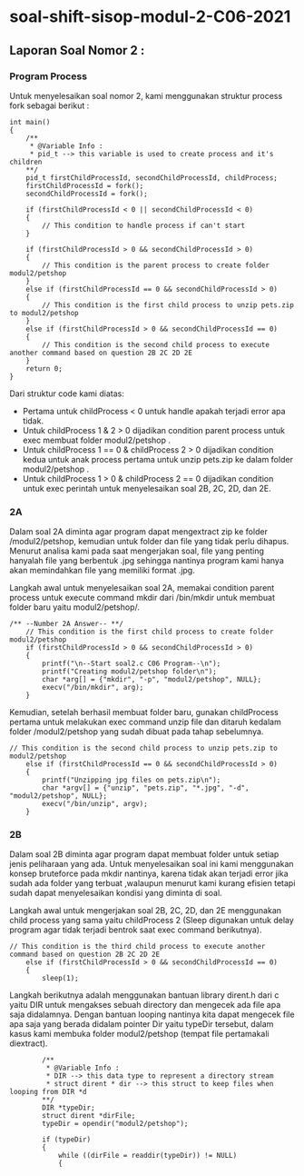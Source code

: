 # soal-shift-sisop-modul-2-C06-2021

## Laporan Soal Nomor 2 :

### Program Process
Untuk menyelesaikan soal nomor 2, kami menggunakan struktur process fork sebagai berikut : 

```
int main()
{
    /**
     * @Variable Info : 
     * pid_t --> this variable is used to create process and it's children
    **/
    pid_t firstChildProcessId, secondChildProcessId, childProcess;
    firstChildProcessId = fork();
    secondChildProcessId = fork();

    if (firstChildProcessId < 0 || secondChildProcessId < 0)
    {
        // This condition to handle process if can't start
    }

    if (firstChildProcessId > 0 && secondChildProcessId > 0)
    {
        // This condition is the parent process to create folder modul2/petshop
    }
    else if (firstChildProcessId == 0 && secondChildProcessId > 0)
    {
        // This condition is the first child process to unzip pets.zip to modul2/petshop
    }
    else if (firstChildProcessId > 0 && secondChildProcessId == 0)
    {
        // This condition is the second child process to execute another command based on question 2B 2C 2D 2E
    }
    return 0;
}
```

Dari struktur code kami diatas: 
- Pertama untuk childProcess < 0 untuk handle apakah terjadi error apa tidak. 
- Untuk childProcess 1 & 2 > 0 dijadikan condition parent process untuk exec membuat folder modul2/petshop .
- Untuk childProcess 1 == 0 & childProcess 2 > 0 dijadikan condition kedua untuk anak process pertama untuk unzip pets.zip ke dalam folder modul2/petshop .
- Untuk childProcess 1 > 0 & childProcess 2 == 0 dijadikan condition untuk exec perintah untuk menyelesaikan soal 2B, 2C, 2D, dan 2E.

### 2A
Dalam soal 2A diminta agar program dapat mengextract zip ke folder /modul2/petshop, kemudian untuk folder dan file yang tidak perlu dihapus. Menurut analisa kami pada saat mengerjakan soal, file yang penting hanyalah file yang berbentuk .jpg sehingga nantinya program kami hanya akan memindahkan file yang memiliki format .jpg.

Langkah awal untuk menyelesaikan soal 2A, memakai condition parent process untuk execute command mkdir dari /bin/mkdir untuk membuat folder baru yaitu modul2/petshop/.

```
/** --Number 2A Answer-- **/
    // This condition is the first child process to create folder modul2/petshop
    if (firstChildProcessId > 0 && secondChildProcessId > 0)
    {
        printf("\n--Start soal2.c C06 Program--\n");
        printf("Creating modul2/petshop folder\n");
        char *arg[] = {"mkdir", "-p", "modul2/petshop", NULL};
        execv("/bin/mkdir", arg);
    }
```

Kemudian, setelah berhasil membuat folder baru, gunakan childProcess pertama untuk melakukan exec command unzip file dan ditaruh kedalam folder /modul2/petshop yang sudah dibuat pada tahap sebelumnya.

```
// This condition is the second child process to unzip pets.zip to modul2/petshop
    else if (firstChildProcessId == 0 && secondChildProcessId > 0)
    {
        printf("Unzipping jpg files on pets.zip\n");
        char *argv[] = {"unzip", "pets.zip", "*.jpg", "-d", "modul2/petshop", NULL};
        execv("/bin/unzip", argv);
    }
```

### 2B
Dalam soal 2B diminta agar program dapat membuat folder untuk setiap jenis peliharaan yang ada. Untuk menyelesaikan soal ini kami menggunakan konsep bruteforce pada mkdir nantinya, karena tidak akan terjadi error jika sudah ada folder yang terbuat ,walaupun menurut kami kurang efisien tetapi sudah dapat menyelesaikan kondisi yang diminta di soal.

Langkah awal untuk mengerjakan soal 2B, 2C, 2D, dan 2E menggunakan child process yang sama yaitu childProcess 2 (Sleep digunakan untuk delay program agar tidak terjadi bentrok saat exec command berikutnya).

```
// This condition is the third child process to execute another command based on question 2B 2C 2D 2E
    else if (firstChildProcessId > 0 && secondChildProcessId == 0)
    {
        sleep(1);
```

Langkah berikutnya adalah menggunakan bantuan library dirent.h dari c yaitu DIR untuk mengakses sebuah directory dan mengecek ada file apa saja didalamnya.
Dengan bantuan looping nantinya kita dapat mengecek file apa saja yang berada didalam pointer Dir yaitu typeDir tersebut, dalam kasus kami membuka folder modul2/petshop (tempat file pertamakali diextract).

```
        /**
         * @Variable Info : 
         * DIR --> this data type to represent a directory stream
         * struct dirent * dir --> this struct to keep files when looping from DIR *d
        **/
        DIR *typeDir;
        struct dirent *dirFile;
        typeDir = opendir("modul2/petshop");

        if (typeDir)
        {
            while ((dirFile = readdir(typeDir)) != NULL)
            {
```

